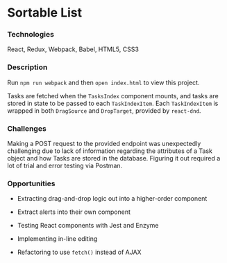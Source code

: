 # Sortable List

### Technologies

React, Redux, Webpack, Babel, HTML5, CSS3

### Description

Run `npm run webpack` and then `open index.html` to view this project.

Tasks are fetched when the `TasksIndex` component mounts, and tasks are stored in state to be passed to each `TaskIndexItem`. Each `TaskIndexItem` is wrapped in both `DragSource` and `DropTarget`, provided by `react-dnd`.

### Challenges

Making a POST request to the provided endpoint was unexpectedly challenging due to lack of information regarding the attributes of a Task object and how Tasks are stored in the database. Figuring it out required a lot of trial and error testing via Postman.

### Opportunities

- Extracting drag-and-drop logic out into a higher-order component

- Extract alerts into their own component

- Testing React components with Jest and Enzyme

- Implementing in-line editing  

- Refactoring to use `fetch()` instead of AJAX
